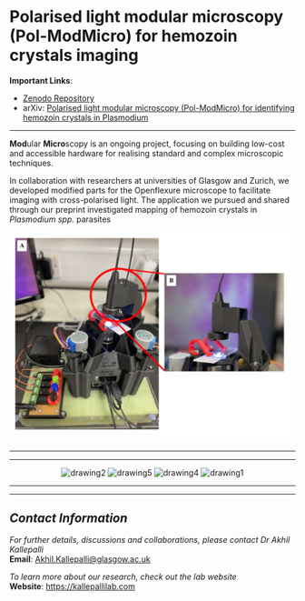 # **Polarised light modular microscopy (Pol-ModMicro) for hemozoin crystals imaging**

**Important Links**: 
- [Zenodo Repository](https://zenodo.org/record/7837389)
- arXiv: [Polarised light modular microscopy (Pol-ModMicro) for identifying hemozoin crystals in Plasmodium](https://arxiv.org/abs/2304.13739)

---
**Mod**ular **Micro**scopy is an ongoing project, focusing on building low-cost and accessible hardware for realising standard and complex microscopic techniques. 

In collaboration with researchers at universities of Glasgow and Zurich, we developed modified parts for the Openflexure microscope to facilitate imaging with cross-polarised light. The application we pursued and shared through our preprint investigated mapping of hemozoin crystals in *Plasmodium spp.* parasites

<p align="center">
<img src="https://github.com/AkhilKallepalli/ModMicroUofG/blob/74ba0dabfa10a5283e753e927dda39adbb5b2cfa/Images/Zenodo%20Repo/Pol-ModMicro/Hardware.png"  width="600"> 
</p>

---
---
<p align="center">
<img src="https://www.leverhulme.ac.uk/sites/default/files/Leverhulme_Trust_CMYK_blue.jpg" alt="drawing2" height="80"/> <img src="https://upload.wikimedia.org/wikipedia/commons/9/9c/UKRI_EPSR_Council-Logo_Horiz-RGB.png" alt="drawing5" height="80"/> <img src="https://kallepallilab.files.wordpress.com/2021/11/sitelogo_788779_en.jpeg" alt="drawing4" height="80"/> <img src="https://cdn.shopify.com/s/files/1/0697/7289/files/Picture1.png?height=628&pad_color=fff&v=1613715828&width=1200" alt="drawing1" height="80"/> 
</p>

---
---

## *Contact Information*

*For further details, discussions and collaborations, please contact Dr Akhil Kallepalli*\
**Email**: Akhil.Kallepalli@glasgow.ac.uk

*To learn more about our research, check out the lab website*\
**Website**: https://kallepallilab.com 